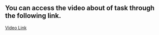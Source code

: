## You can access the video about of task through the following link.

<a href="https://www.youtube.com/watch?v=GS8S9lUrA_0">Video Link</a>
